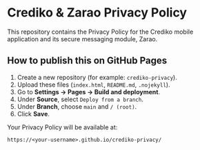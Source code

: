 # Crediko & Zarao Privacy Policy

This repository contains the Privacy Policy for the Crediko mobile application and its secure messaging module, Zarao.

## How to publish this on GitHub Pages

1. Create a new repository (for example: `crediko-privacy`).
2. Upload these files (`index.html`, `README.md`, `.nojekyll`).
3. Go to **Settings → Pages → Build and deployment**.
4. Under **Source**, select `Deploy from a branch`.
5. Under **Branch**, choose `main` and `/ (root)`.
6. Click **Save**.

Your Privacy Policy will be available at:
```
https://<your-username>.github.io/crediko-privacy/
```
